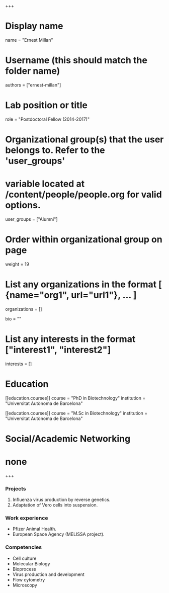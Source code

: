 +++
# Display name
name = "Ernest Millan"

# Username (this should match the folder name)
authors = ["ernest-millan"]

# Lab position or title
role = "Postdoctoral Fellow (2014-2017)"

# Organizational group(s) that the user belongs to. Refer to the 'user_groups'
# variable located at /content/people/people.org for valid options.
user_groups = ["Alumni"]

# Order within organizational group on page
weight = 19

# List any organizations in the format [ {name="org1", url="url1"}, ... ]
organizations = []

bio = ""

# List any interests in the format ["interest1", "interest2"]
interests = []

# Education
[[education.courses]]
  course = "PhD in Biotechnology"
  institution = "Universitat Autònoma de Barcelona"

[[education.courses]]
  course = "M.Sc in Biotechnology"
  institution = "Universitat Autònoma de Barcelona"

# Social/Academic Networking
# none
+++
### Projects
1. Influenza virus production by reverse genetics.
2. Adaptation of Vero cells into suspension.

### Work experience
- Pfizer Animal Health.
- European Space Agency (MELISSA project).

### Competencies
- Cell culture
- Molecular Biology
- Bioprocess
- Virus production and development
- Flow cytometry
- Microscopy
